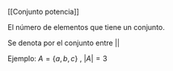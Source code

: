 [[Conjunto potencia]]

El número de elementos que tiene un conjunto. 

Se denota por el conjunto entre ||

Ejemplo: 
$A=\{a,b,c\}$ , $|A|=3$ 